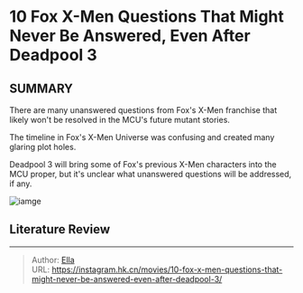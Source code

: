 # 10 Fox X-Men Questions That Might Never Be Answered, Even After Deadpool 3


## SUMMARY 



There are many unanswered questions from Fox&#39;s X-Men franchise that likely won&#39;t be resolved in the MCU&#39;s future mutant stories.


The timeline in Fox&#39;s X-Men Universe was confusing and created many glaring plot holes.
            

Deadpool 3 will bring some of Fox&#39;s previous X-Men characters into the MCU proper, but it&#39;s unclear what unanswered questions will be addressed, if any.
            


![iamge](https://static1.srcdn.com/wordpress/wp-content/uploads/2023/12/patrick-stewart-s-professor-x-using-cerebro-with-wolverine-storm-magneto-and-professor-x.jpg)

## Literature Review

            


---

> Author: [Ella](https://instagram.hk.cn/)  
> URL: https://instagram.hk.cn/movies/10-fox-x-men-questions-that-might-never-be-answered-even-after-deadpool-3/  

